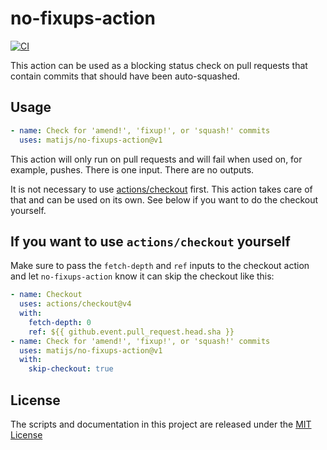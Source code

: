 # no-fixups-action

[![CI](https://github.com/matijs/autosquash-blocker-action/actions/workflows/ci.yml/badge.svg)](https://github.com/matijs/autosquash-blocker-action/actions/workflows/ci.yml)

This action can be used as a blocking status check on pull requests that contain
commits that should have been auto-squashed.

## Usage

```yaml
- name: Check for 'amend!', 'fixup!', or 'squash!' commits
  uses: matijs/no-fixups-action@v1
```

This action will only run on pull requests and will fail when used on, for
example, pushes. There is one input. There are no outputs.

It is not necessary to use
[actions/checkout](https://github.com/actions/checkout) first. This action takes
care of that and can be used on its own. See below if you want to do the
checkout yourself.

## If you want to use `actions/checkout` yourself

Make sure to pass the `fetch-depth` and `ref` inputs to the checkout action and
let `no-fixups-action` know it can skip the checkout like this:

```yaml
- name: Checkout
  uses: actions/checkout@v4
  with:
    fetch-depth: 0
    ref: ${{ github.event.pull_request.head.sha }}
- name: Check for 'amend!', 'fixup!', or 'squash!' commits
  uses: matijs/no-fixups-action@v1
  with:
    skip-checkout: true
```

## License

The scripts and documentation in this project are released under the [MIT
License](LICENSE.md)
